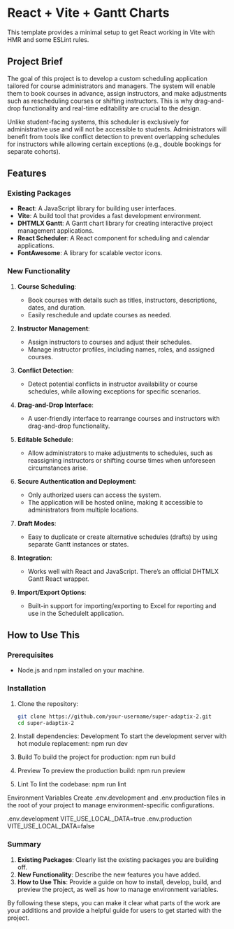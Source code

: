 # React + Vite + Gantt Charts

This template provides a minimal setup to get React working in Vite with HMR and some ESLint rules.

## Project Brief

The goal of this project is to develop a custom scheduling application tailored for course administrators and managers. The system will enable them to book courses in advance, assign instructors, and make adjustments such as rescheduling courses or shifting instructors. This is why drag-and-drop functionality and real-time editability are crucial to the design.

Unlike student-facing systems, this scheduler is exclusively for administrative use and will not be accessible to students. Administrators will benefit from tools like conflict detection to prevent overlapping schedules for instructors while allowing certain exceptions (e.g., double bookings for separate cohorts).

## Features

### Existing Packages
- **React**: A JavaScript library for building user interfaces.
- **Vite**: A build tool that provides a fast development environment.
- **DHTMLX Gantt**: A Gantt chart library for creating interactive project management applications.
- **React Scheduler**: A React component for scheduling and calendar applications.
- **FontAwesome**: A library for scalable vector icons.

### New Functionality
1. **Course Scheduling**:
   - Book courses with details such as titles, instructors, descriptions, dates, and duration.
   - Easily reschedule and update courses as needed.

2. **Instructor Management**:
   - Assign instructors to courses and adjust their schedules.
   - Manage instructor profiles, including names, roles, and assigned courses.

3. **Conflict Detection**:
   - Detect potential conflicts in instructor availability or course schedules, while allowing exceptions for specific scenarios.

4. **Drag-and-Drop Interface**:
   - A user-friendly interface to rearrange courses and instructors with drag-and-drop functionality.

5. **Editable Schedule**:
   - Allow administrators to make adjustments to schedules, such as reassigning instructors or shifting course times when unforeseen circumstances arise.

6. **Secure Authentication and Deployment**:
   - Only authorized users can access the system.
   - The application will be hosted online, making it accessible to administrators from multiple locations.

7. **Draft Modes**:
   - Easy to duplicate or create alternative schedules (drafts) by using separate Gantt instances or states.

8. **Integration**:
   - Works well with React and JavaScript. There’s an official DHTMLX Gantt React wrapper.

9. **Import/Export Options**:
   - Built-in support for importing/exporting to Excel for reporting and use in the ScheduleIt application.

## How to Use This

### Prerequisites
- Node.js and npm installed on your machine.

### Installation
1. Clone the repository:
   ```bash
   git clone https://github.com/your-username/super-adaptix-2.git
   cd super-adaptix-2

2. Install dependencies:
Development
To start the development server with hot module replacement:
npm run dev

3. Build
To build the project for production:
npm run build

4. Preview
To preview the production build:
npm run preview

5. Lint
To lint the codebase:
npm run lint

Environment Variables
Create .env.development and .env.production files in the root of your project to manage environment-specific configurations.

.env.development
VITE_USE_LOCAL_DATA=true
.env.production
VITE_USE_LOCAL_DATA=false


### Summary

1. **Existing Packages**: Clearly list the existing packages you are building off.
2. **New Functionality**: Describe the new features you have added.
3. **How to Use This**: Provide a guide on how to install, develop, build, and preview the project, as well as how to manage environment variables.

By following these steps, you can make it clear what parts of the work are your additions and provide a helpful guide for users to get started with the project.
